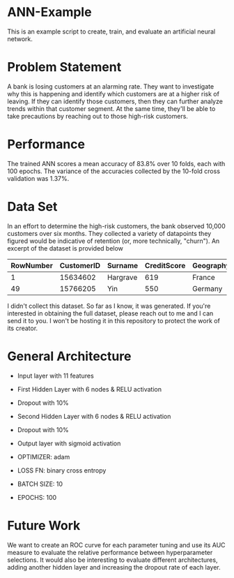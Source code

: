 # ANN-Example
This is an example script to create, train, and evaluate an artificial neural network.

# Problem Statement
A bank is losing customers at an alarming rate. They want to investigate why this is happening and identify which
customers are at a higher risk of leaving. If they can identify those customers, then they can further analyze
trends within that customer segment. At the same time, they'll be able to take precautions by reaching out to those
high-risk customers.

# Performance
The trained ANN scores a mean accuracy of 83.8% over 10 folds, each with 100 epochs. The variance of the accuracies 
collected by the 10-fold cross validation was 1.37%.

# Data Set
In an effort to determine the high-risk customers, the bank observed 10,000 customers over six months. They collected
a variety of datapoints they figured would be indicative of retention (or, more technically, "churn"). An excerpt of 
the dataset is provided below

|RowNumber   	| CustomerID  	| Surname  	| CreditScore  	| Geography  	| Gender  	| Age  	| Tenure  	| Balance  	| NumOfProducts  	| HasCrCard  	| IsActiveMember  	| EstimatedSalary  	| Exited  	|
|---	        |---	          |---	      |---	          |---	        |---	      |---	  |---	      |---	      |---	            |---	        |---	              |---	              |---	      |
| 1   	      | 15634602  	  | Hargrave  | 619   	      | France    	| Female  	| 42   	| 2       	| 0       	| 1             	| 1          	| 1               	| 101348.88       	| 1  	      |
| 49   	      | 15766205  	  | Yin       | 550   	      | Germany    	| Male    	| 38   	| 2       	| 103391.38 | 1             	| 0          	| 1               	| 90878.13         	| 0  	      |

I didn't collect this dataset. So far as I know, it was generated. If you're interested in obtaining the full dataset, please reach out to me and I can send it to you. I won't be hosting it in this repository to protect the work of its creator.

# General Architecture
- Input layer with 11 features
- First Hidden Layer with 6 nodes & RELU activation
- Dropout with 10%
- Second Hidden Layer with 6 nodes & RELU activation
- Dropout with 10%
- Output layer with sigmoid activation

- OPTIMIZER: adam
- LOSS FN: binary cross entropy
- BATCH SIZE: 10
- EPOCHS: 100

# Future Work
We want to create an ROC curve for each parameter tuning and use its AUC measure to evaluate the relative performance 
between hyperparameter selections. It would also be interesting to evaluate different architectures, adding another 
hidden layer and increasing the dropout rate of each layer.
